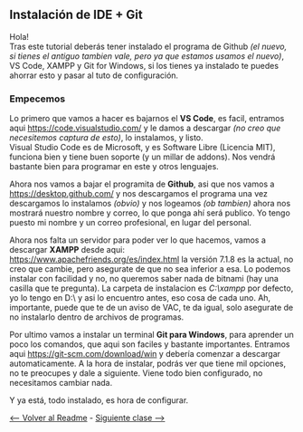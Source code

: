 ## Instalación de IDE + Git
Hola!  
Tras este tutorial deberás tener instalado el programa de Github *(el nuevo, si tienes el antiguo tambien vale, pero ya que estamos usamos el nuevo)*, VS Code, XAMPP y Git for Windows, si los tienes ya instalado te puedes ahorrar esto y pasar al tuto de configuración.  
  
### Empecemos  
  
Lo primero que vamos a hacer es bajarnos el **VS Code**, es facil, entramos aqui <https://code.visualstudio.com/> y le damos a descargar *(no creo que necesitemos captura de esto)*, lo instalamos, y listo.  
Visual Studio Code es de Microsoft, y es Software Libre (Licencia MIT), funciona bien y tiene buen soporte (y un millar de addons). Nos vendrá bastante bien para programar en este y otros lenguajes.  
  
Ahora nos vamos a bajar el programita de **Github**, asi que nos vamos a <https://desktop.github.com/> y nos descargamos el programa una vez descargamos lo instalamos *(obvio)* y nos logeamos *(ob tambien)* ahora nos mostrará nuestro nombre y correo, lo que ponga ahí será publico. Yo tengo puesto mi nombre y un correo profesional, en lugar del personal.  
  
Ahora nos falta un servidor para poder ver lo que hacemos, vamos a descargar **XAMPP** desde aqui: <https://www.apachefriends.org/es/index.html> la versión 7.1.8 es la actual, no creo que cambie, pero asegurate de que no sea inferior a esa.
Lo podemos instalar con facilidad y no, no queremos saber nada de bitnami (hay una casilla que te pregunta). La carpeta de instalacion es *C:\xampp* por defecto, yo lo tengo en D:\ y asi lo encuentro antes, eso cosa de cada uno. Ah, importante, puede que te de un aviso de VAC, te da igual, solo asegurate de no instalarlo dentro de archivos de programas.  
  
Por ultimo vamos a instalar un terminal **Git para Windows**, para aprender un poco los comandos, que aqui son faciles y bastante importantes. Entramos aqui <https://git-scm.com/download/win> y debería comenzar a descargar automaticamente. A la hora de instalar, podrás ver que tiene mil opciones, no te preocupes y dale a siguiente. Viene todo bien configurado, no necesitamos cambiar nada.  
  
Y ya está, todo instalado, es hora de configurar.  
  
[<-- Volver al Readme](https://github.com/EduFdezSoy/curso-php/blob/master/README.md#curso-php) - [Siguiente clase -->](https://github.com/EduFdezSoy/curso-php/blob/master/configuracion-ghd.md#configuraci%C3%B3n-de-github-desktop)  